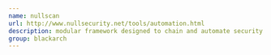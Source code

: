 ```yaml
---
name: nullscan
url: http://www.nullsecurity.net/tools/automation.html
description: modular framework designed to chain and automate security tests. URL : http://www.nullsecurity.net/tools/automation.html Groups : blackarch blackarch-automation blackarch-scanner blackarch-recon blackarch-fingerprint blackarch-networking blackarch-fuzzer blackarch-exploitation
group: blackarch
---
```

